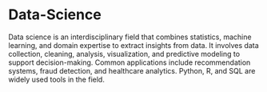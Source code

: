 # Data-Science
Data science is an interdisciplinary field that combines statistics, machine learning, and domain expertise to extract insights from data. It involves data collection, cleaning, analysis, visualization, and predictive modeling to support decision-making. Common applications include recommendation systems, fraud detection, and healthcare analytics. Python, R, and SQL are widely used tools in the field.
